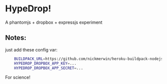 # HypeDrop!

A phantomjs + dropbox + expressjs experiment

## Notes:

just add these config var:

```bash
    BUILDPACK_URL=https://github.com/nickmerwin/heroku-buildpack-nodejs-phantomjs
    HYPEDROP_DROPBOX_APP_KEY=...
    HYPEDROP_DROPBOX_APP_SECRET=...
```

For science!
